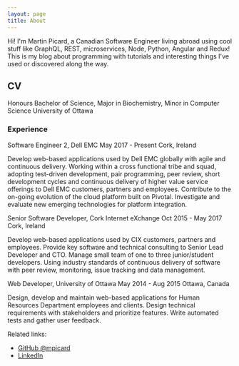 ```yaml
---
layout: page
title: About
---
```


Hi! I'm Martin Picard, a Canadian Software Engineer living abroad using cool stuff like GraphQL, REST, microservices, Node, Python, Angular and Redux! This is my blog about programming with tutorials and interesting things I've used or discovered along the way.

## CV

Honours Bachelor of Science, Major in Biochemistry, Minor in
Computer Science
University of Ottawa

### Experience

Software Engineer 2, Dell EMC
May 2017 - Present
Cork, Ireland

Develop web-based applications used by Dell EMC globally with agile and continuous delivery. Working within a cross functional tribe and squad,  adopting test-driven development, pair programming, peer review, short development cycles and continuous delivery of higher value service offerings to Dell EMC customers, partners and employees. Contribute to the on-going evolution of the cloud platform built on Pivotal. Investigate and  evaluate new emerging technologies for platform integration.

Senior Software Developer, Cork Internet eXchange
Oct 2015 - May 2017
Cork, Ireland

Develop web-based applications used by CIX customers, partners and employees. Provide key software and technical consulting to Senior Lead Developer and CTO. Manage small team of one to three junior/student developers. Using industry standards of continuous delivery of software with peer review, monitoring, issue tracking and data management.

Web Developer, University of Ottawa
May 2014 - Aug 2015
Ottawa, Canada

Design, develop and maintain web-based applications for Human Resources Department employees and clients. Design technical requirements with stakeholders and prioritize features. Write automated tests and gather user feedback.

Related links:

* [GitHub @mpicard](https://github.com/mpicard)
* [LinkedIn](https://www.linkedin.com/in/martinsoftware/)

